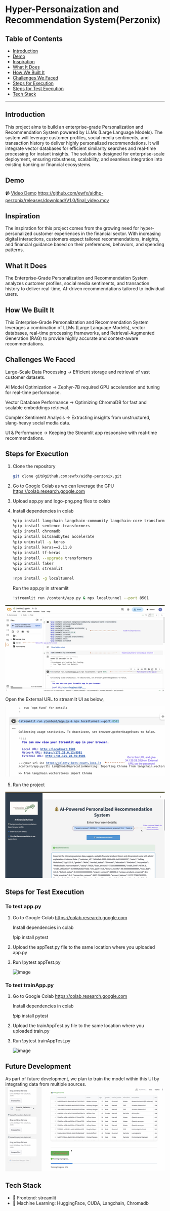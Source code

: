 # Hyper-Personaization and Recommendation System(Perzonix)

## Table of Contents
- [Introduction](#introduction)
- [Demo](#demo)
- [Inspiration](#inspiration)
- [What It Does](#what-it-does)
- [How We Built It](#how-we-built-it)
- [Challenges We Faced](#challenges-we-faced)
- [Steps for Execution](#Steps-for-Execution)
- [Steps for Test Execution](#Steps-for-Test-Execution)
- [Tech Stack](#tech-stack)

---

## Introduction
This project aims to build an enterprise-grade Personalization and Recommendation System powered by LLMs (Large Language Models). The system will leverage customer profiles, social media sentiments, and transaction history to deliver highly personalized recommendations. It will integrate vector databases for efficient similarity searches and real-time processing for instant insights. The solution is designed for enterprise-scale deployment, ensuring robustness, scalability, and seamless integration into existing banking or financial ecosystems.

## Demo
📹 [Video Demo](#) https://github.com/ewfx/aidhp-perzonix/releases/download/V1.0/final_video.mov

## Inspiration
The inspiration for this project comes from the growing need for hyper-personalized customer experiences in the financial sector. With increasing digital interactions, customers expect tailored recommendations, insights, and financial guidance based on their preferences, behaviors, and spending patterns.

## What It Does
The Enterprise-Grade Personalization and Recommendation System analyzes customer profiles, social media sentiments, and transaction history to deliver real-time, AI-driven recommendations tailored to individual users.

## How We Built It
This Enterprise-Grade Personalization and Recommendation System leverages a combination of LLMs (Large Language Models), vector databases, real-time processing frameworks, and Retrieval-Augmented Generation (RAG) to provide highly accurate and context-aware recommendations.

## Challenges We Faced
Large-Scale Data Processing → Efficient storage and retrieval of vast customer datasets.

AI Model Optimization → Zephyr-7B required GPU acceleration and tuning for real-time performance.

Vector Database Performance → Optimizing ChromaDB for fast and scalable embeddings retrieval.

Complex Sentiment Analysis → Extracting insights from unstructured, slang-heavy social media data.

UI & Performance → Keeping the Streamlit app responsive with real-time recommendations.

## Steps for Execution
1. Clone the repository  
   ```sh
   git clone git@github.com:ewfx/aidhp-perzonix.git
   ```
2. Go to Google Colab as we can leverage the GPU
   https://colab.research.google.com

3. Upload app.py and logo-png.png files to colab

4. Install dependencies in colab
   ```sh
   %pip install langchain langchain-community langchain-core transformers
   %pip install sentence-transformers
   %pip install chromadb
   %pip install bitsandbytes accelerate
   %pip uninstall -y keras
   %pip install keras==2.11.0
   %pip install tf-keras
   %pip install --upgrade transformers
   %pip install faker
   %pip install streamlit
   ```

   ```sh
   !npm install -g localtunnel
   ```

   Run the app.py in streamlit
   ```sh
   !streamlit run /content/app.py & npx localtunnel --port 8501
   ```
![alt text](artifacts/arch/colab_image.png)

   Open the External URL to streamlit UI as below,
   
![alt text](artifacts/arch/how_ui.png)

5. Run the project
   
![alt text](artifacts/arch/UI_image.png)

## Steps for Test Execution

### To test app.py

  1. Go to Google Colab
     https://colab.research.google.com
     
     Install dependencies in colab

     !pip install pytest
     
  2. Upload the appTest.py file to the same location where you uploaded app.py
  3. Run !pytest appTest.py

     ![image](https://github.com/user-attachments/assets/ad35e2ad-fe3f-4367-afc1-919514cab73b)

### To test trainApp.py

   1. Go to Google Colab
      https://colab.research.google.com
     
      Install dependencies in colab

      !pip install pytest
     
  2. Upload the trainAppTest.py file to the same location where you uploaded train.py
  3. Run !pytest trainAppTest.py

     ![image](https://github.com/user-attachments/assets/42386210-0a9d-4d77-973e-fe04139dca38)
     
## Future Development
As part of future development, we plan to train the model within this UI by integrating data from multiple sources.
![alt text](artifacts/arch/future_dev.png)

## Tech Stack
- 🔹 Frontend: streamlit
- 🔹 Machine Learning: HuggingFace, CUDA,
         Langchain, Chromadb
